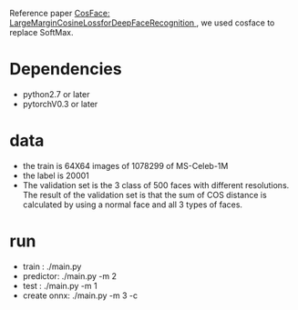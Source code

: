 Reference paper [CosFace: LargeMarginCosineLossforDeepFaceRecognition
](https://github.com/qjchen1972/remote-face-recognition/blob/master/predictor/cosface.pdf), we used cosface to replace SoftMax.


Dependencies
====
* python2.7 or later
* pytorchV0.3 or later

data 
====

*  the train is 64X64 images of 1078299 of MS-Celeb-1M
*  the label is 20001
*  The validation set is the 3 class of 500 faces with different resolutions. The result of the validation set is that the sum of COS distance is calculated by using a normal face and all 3 types of faces. 

run
===
* train : ./main.py
* predictor: ./main.py -m 2
* test : ./main.py -m 1
* create onnx: ./main.py -m 3 -c
